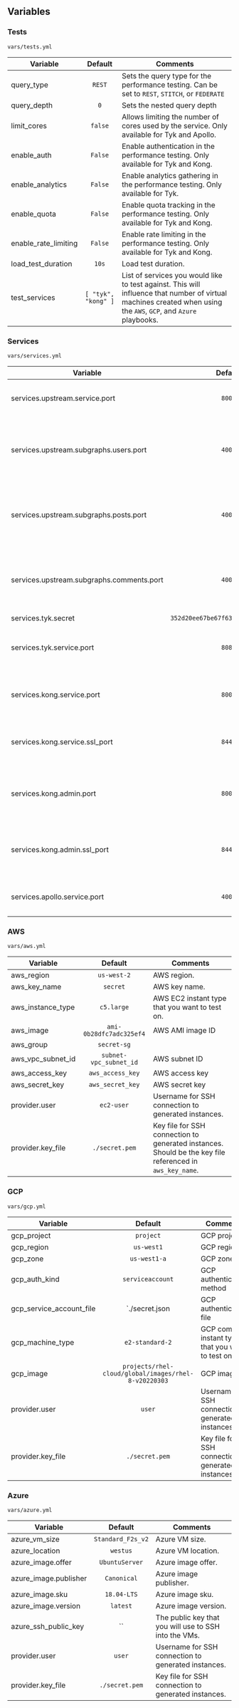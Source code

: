 ## Variables
### Tests
`vars/tests.yml`

| Variable | Default | Comments |
|----------------------| :---------: | --------- |
| query_type | `REST` | Sets the query type for the performance testing. Can be set to `REST`, `STITCH`, or `FEDERATE` |
| query_depth | `0` | Sets the nested query depth |
| limit_cores | `false` | Allows limiting the number of cores used by the service. Only available for Tyk and Apollo. |
| enable_auth | `False` | Enable authentication in the performance testing. Only available for Tyk and Kong. |
| enable_analytics | `False` | Enable analytics gathering in the performance testing. Only available for Tyk. |
| enable_quota | `False` | Enable quota tracking in the performance testing. Only available for Tyk and Kong. |
| enable_rate_limiting | `False` | Enable rate limiting in the performance testing. Only available for Tyk and Kong. |
| load_test_duration | `10s` | Load test duration. |
| test_services | `[ "tyk", "kong" ]` | List of services you would like to test against. This will influence that number of virtual machines created when using the `AWS`, `GCP`, and `Azure` playbooks. |

### Services
`vars/services.yml`

| Variable | Default | Comments |
| --------- | :---------: | --------- |
| services.upstream.service.port| `8000` | Upstream server listening port |
| services.upstream.subgraphs.users.port | `4001` | Upstream server for users federated service listening port |
| services.upstream.subgraphs.posts.port | `4002` | Upstream server for ports federated service listening port |
| services.upstream.subgraphs.comments.port | `4003` | Upstream server for comments federated service listening port |
| services.tyk.secret | `352d20ee67be67f6340b4c0605b044b7` | API secret |
| services.tyk.service.port | `8080` | Tyk gateway server listening port |
| services.kong.service.port | `8000` | Kong gateway server listening port |
| services.kong.service.ssl_port| `8443` | Kong gateway server SSL listening port |
| services.kong.admin.port | `8001` | Kong gateway admin server listening port |
| services.kong.admin.ssl_port | `8444` | Kong gateway admin server SSL listening port |
| services.apollo.service.port | `4000` | Apollo server listening port |

### AWS
`vars/aws.yml`

| Variable | Default | Comments |
| --------- | :---------: | --------- |
| aws_region| `us-west-2` | AWS region. |
| aws_key_name | `secret` | AWS key name. |
| aws_instance_type | `c5.large` | AWS EC2 instant type that you want to test on. |
| aws_image | `ami-0b28dfc7adc325ef4` | AWS AMI image ID |
| aws_group | `secret-sg` | |
| aws_vpc_subnet_id | `subnet-vpc_subnet_id` | AWS subnet ID |
| aws_access_key | `aws_access_key` | AWS access key |
| aws_secret_key | `aws_secret_key` | AWS secret key |
| provider.user | `ec2-user` | Username for SSH connection to generated instances. |
| provider.key_file | `./secret.pem` | Key file for SSH connection to generated instances. Should be the key file referenced in `aws_key_name`. |

### GCP
`vars/gcp.yml`

| Variable | Default | Comments |
| --------- | :---------: | --------- |
| gcp_project| `project` | GCP project. |
| gcp_region | `us-west1` | GCP region. |
| gcp_zone | `us-west1-a` | GCP zone. |
| gcp_auth_kind | `serviceaccount` | GCP authentication method |
| gcp_service_account_file | `./secret.json | GCP authentication file |
| gcp_machine_type | `e2-standard-2` | GCP compute instant type that you want to test on. |
| gcp_image | `projects/rhel-cloud/global/images/rhel-8-v20220303` | GCP image ID |
| provider.user | `user` | Username for SSH connection to generated instances. |
| provider.key_file | `./secret.pem` | Key file for SSH connection to generated instances. |

### Azure
`vars/azure.yml`

| Variable | Default | Comments |
| --------- | :---------: | --------- |
| azure_vm_size| `Standard_F2s_v2` | Azure VM size. |
| azure_location | `westus` | Azure VM location. |
| azure_image.offer | `UbuntuServer` | Azure image offer. |
| azure_image.publisher | `Canonical` | Azure image publisher. |
| azure_image.sku | `18.04-LTS` | Azure image sku. |
| azure_image.version | `latest` | Azure image version. |
| azure_ssh_public_key | `` | The public key that you will use to SSH into the VMs. |
| provider.user | `user` | Username for SSH connection to generated instances. |
| provider.key_file | `./secret.pem` | Key file for SSH connection to generated instances. |


